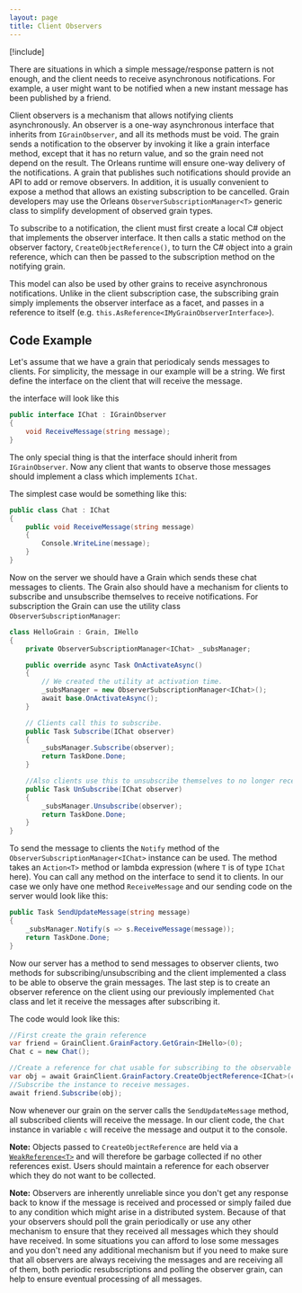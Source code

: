 ```yaml
---
layout: page
title: Client Observers
---
```


[!include[](../../warning-banner.zh.md)]

There are situations in which a simple message/response pattern is not enough, and the client needs to receive asynchronous notifications.
For example, a user might want to be notified when a new instant message has been published by a friend.

Client observers is a mechanism that allows notifying clients asynchronously.
An observer is a one-way asynchronous interface that inherits from `IGrainObserver`, and all its methods must be void.
The grain sends a notification to the observer by invoking it like a grain interface method, except that it has no return value, and so the grain need not depend on the result.
The Orleans runtime will ensure one-way delivery of the notifications.
A grain that publishes such notifications should provide an API to add or remove observers.
In addition, it is usually convenient to expose a method that allows an existing subscription to be cancelled.
Grain developers may use the Orleans `ObserverSubscriptionManager<T>` generic class to simplify development of observed grain types.

To subscribe to a notification, the client must first create a local C# object that implements the observer interface.
It then calls a static method on the observer factory, `CreateObjectReference()`, to turn the C# object into a grain reference, which can then be passed to the subscription method on the notifying grain.

This model can also be used by other grains to receive asynchronous notifications.
Unlike in the client subscription case, the subscribing grain simply implements the observer interface as a facet, and passes in a reference to itself (e.g. `this.AsReference<IMyGrainObserverInterface>`).

## Code Example

Let's assume that we have a grain that periodicaly sends messages to clients. For simplicity, the message in our example will be a  string. We first define the interface on the client that will receive the message.

the interface will look like this

``` csharp
public interface IChat : IGrainObserver
{
    void ReceiveMessage(string message);
}

```

The only special thing is that the interface should inherit from `IGrainObserver`. Now any client that wants to observe those messages should implement a class which implements `IChat`.

The simplest case would be something like this:

``` csharp
public class Chat : IChat
{
    public void ReceiveMessage(string message)
    {
        Console.WriteLine(message);
    }
}
```

Now on the server we should have a Grain which sends these chat messages to clients. The Grain also should have a mechanism for clients to subscribe and unsubscribe themselves to receive notifications. For subscription the Grain can use the utility class `ObserverSubscriptionManager`:

``` csharp
class HelloGrain : Grain, IHello
{
    private ObserverSubscriptionManager<IChat> _subsManager;

    public override async Task OnActivateAsync()
    {
        // We created the utility at activation time.
        _subsManager = new ObserverSubscriptionManager<IChat>();
        await base.OnActivateAsync();
    }

    // Clients call this to subscribe.
    public Task Subscribe(IChat observer)
    {
        _subsManager.Subscribe(observer);
        return TaskDone.Done;
    }

    //Also clients use this to unsubscribe themselves to no longer receive the messages.
    public Task UnSubscribe(IChat observer)
    {
        _subsManager.Unsubscribe(observer);
        return TaskDone.Done;
    }
}
```

To send the message to clients the `Notify` method of the `ObserverSubscriptionManager<IChat>` instance can be used. The method takes an `Action<T>` method or lambda expression (where `T` is of type `IChat` here). You can call any method on the interface to send it to clients. In our case we only have one method `ReceiveMessage` and our sending code on the server would look like this:

``` csharp
public Task SendUpdateMessage(string message)
{
    _subsManager.Notify(s => s.ReceiveMessage(message));
    return TaskDone.Done;
}

```

Now our server has a method to send messages to observer clients, two methods for subscribing/unsubscribing and the client implemented a class to be able to observe the grain messages. The last step is to create an observer reference on the client using our previously implemented `Chat` class and let it receive the messages after subscribing it.

The code would look like this:

``` csharp
//First create the grain reference
var friend = GrainClient.GrainFactory.GetGrain<IHello>(0);
Chat c = new Chat();

//Create a reference for chat usable for subscribing to the observable grain.
var obj = await GrainClient.GrainFactory.CreateObjectReference<IChat>(c);
//Subscribe the instance to receive messages.
await friend.Subscribe(obj);
```

Now whenever our grain on the server calls the `SendUpdateMessage` method, all subscribed clients will receive the message. In our client code, the `Chat` instance in variable `c` will receive the message and output it to the console.

**Note:** Objects passed to `CreateObjectReference` are held via a [`WeakReference<T>`](https://msdn.microsoft.com/en-us/library/system.weakreference) and will therefore be garbage collected if no other references exist. Users should maintain a reference for each observer which they do not want to be collected.

**Note:** Observers are inherently unreliable since you don't get any response back to know if the message is received and processed or simply failed due to any condition which might arise in a distributed system. Because of that your observers should poll the grain periodically or use any other mechanism to ensure that they received all messages which they should have received.
In some situations you can afford to lose some messages and you don't need any additional mechanism but if you need to make sure that all observers are always receiving the messages and are receiving all of them, both periodic resubscriptions and polling the observer grain, can help to ensure eventual processing of all messages.
